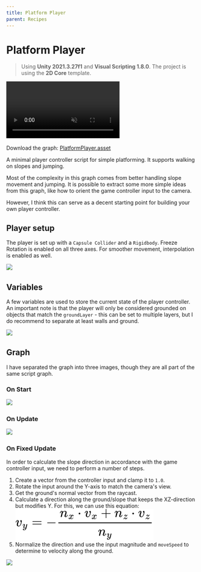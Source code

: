 ```yaml
---
title: Platform Player
parent: Recipes
---
```


# Platform Player

> Using **Unity 2021.3.27f1** and **Visual Scripting 1.8.0**. The project is using the **2D Core** template.

<video autoplay loop muted playsinline>
	<source src="./demo.mp4" type="video/mp4">
</video>

Download the graph: [PlatformPlayer.asset](./PlatformPlayer.asset)

A minimal player controller script for simple platforming. It supports walking on slopes and jumping.

Most of the complexity in this graph comes from better handling slope movement and jumping. It is possible to extract some more simple ideas from this graph, like how to orient the game controller input to the camera.

However, I think this can serve as a decent starting point for building your own player controller.

## Player setup

The player is set up with a `Capsule Collider` and a `Rigidbody`. Freeze Rotation is enabled on all three axes. For smoother movement, interpolation is enabled as well.

<img src="./player-1x.webp" srcset="./player-1x.webp 1x, ./player-2x.webp 2x">

## Variables

A few variables are used to store the current state of the player controller. An important note is that the player will only be considered grounded on objects that match the `groundLayer` - this can be set to multiple layers, but I do recommend to separate at least walls and ground.

<img src="./variables-1x.webp" srcset="./variables-1x.webp 1x, ./variables-2x.webp 2x">

## Graph

I have separated the graph into three images, though they are all part of the same script graph.

### On Start

<img src="./graph-start-1x.webp" srcset="./graph-start-1x.webp 1x, ./graph-start-2x.webp 2x">

### On Update

<img src="./graph-update-1x.webp" srcset="./graph-update-1x.webp 1x, ./graph-update-2x.webp 2x">

### On Fixed Update

In order to calculate the slope direction in accordance with the game controller input, we need to perform a number of steps.

1. Create a vector from the controller input and clamp it to `1.0`.
2. Rotate the input around the Y-axis to match the camera's view.
3. Get the ground's normal vector from the raycast.
4. Calculate a direction along the ground/slope that keeps the XZ-direction but modifies Y. For this, we can use this equation: <br><img src="./equation.svg">
5. Normalize the direction and use the input magnitude and `moveSpeed` to determine to velocity along the ground.

<img src="./graph-fixed-update-1x.webp" srcset="./graph-fixed-update-1x.webp 1x, ./graph-fixed-update-2x.webp 2x">
